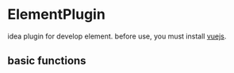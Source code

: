 # ElementPlugin
idea plugin for develop element. before use, you must install <a href="https://github.com/JetBrains/intellij-plugins/tree/master/vuejs">vuejs</a>.
## basic functions
